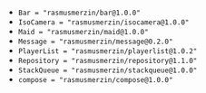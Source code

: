 - `Bar = "rasmusmerzin/bar@1.0.0"`
- `IsoCamera = "rasmusmerzin/isocamera@1.0.0"`
- `Maid = "rasmusmerzin/maid@1.0.0"`
- `Message = "rasmusmerzin/message@0.2.0"`
- `PlayerList = "rasmusmerzin/playerlist@1.0.2"`
- `Repository = "rasmusmerzin/repository@1.1.0"`
- `StackQueue = "rasmusmerzin/stackqueue@1.0.0"`
- `compose = "rasmusmerzin/compose@1.0.0"`
